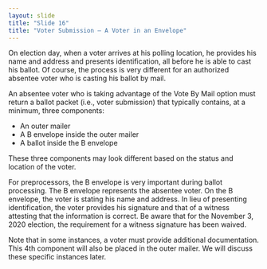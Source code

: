 ```yaml
---
layout: slide
title: "Slide 16"
title: "Voter Submission – A Voter in an Envelope"
---
```


On election day, when a voter arrives at his polling location, he provides his name and address and presents identification, all before he is able to cast his ballot. Of course, the process is very different for an authorized absentee voter who is casting his ballot by mail.

An absentee voter who is taking advantage of the Vote By Mail option must return a ballot packet (i.e., voter submission) that typically contains, at a minimum, three components:

- An outer mailer
- A B envelope inside the outer mailer
- A ballot inside the B envelope

These three components may look different based on the status and location of the voter.

For preprocessors, the B envelope is very important during ballot processing. The B envelope represents the absentee voter. On the B envelope, the voter is stating his name and address. In lieu of presenting identification, the voter provides his signature and that of a witness attesting that the information is correct. Be aware that for the November 3, 2020 election, the requirement for a witness signature has been waived.

Note that in some instances, a voter must provide additional documentation. This 4th component will also be placed in the outer mailer. We will discuss these specific instances later.
